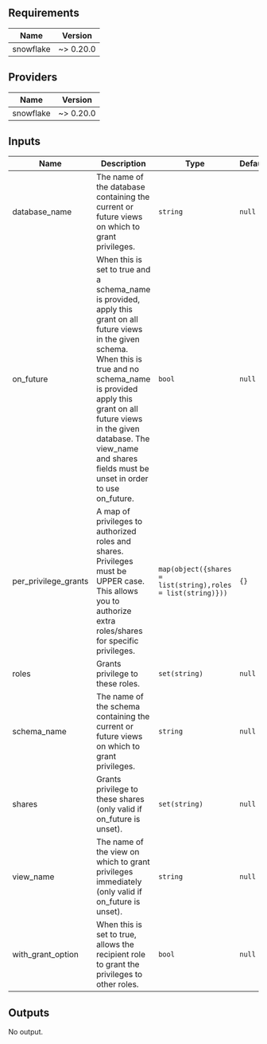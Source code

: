 <!-- START -->
## Requirements

| Name | Version |
|------|---------|
| snowflake | ~> 0.20.0 |

## Providers

| Name | Version |
|------|---------|
| snowflake | ~> 0.20.0 |

## Inputs

| Name | Description | Type | Default | Required |
|------|-------------|------|---------|:--------:|
| database\_name | The name of the database containing the current or future views on which to grant privileges. | `string` | `null` | no |
| on\_future | When this is set to true and a schema\_name is provided, apply this grant on all future views in the given schema. When this is true and no schema\_name is provided apply this grant on all future views in the given database. The view\_name and shares fields must be unset in order to use on\_future. | `bool` | `null` | no |
| per\_privilege\_grants | A map of privileges to authorized roles and shares. Privileges must be UPPER case.<br>  This allows you to authorize extra roles/shares for specific privileges. | `map(object({shares = list(string),roles = list(string)}))` | `{}` | no |
| roles | Grants privilege to these roles. | `set(string)` | `null` | no |
| schema\_name | The name of the schema containing the current or future views on which to grant privileges. | `string` | `null` | no |
| shares | Grants privilege to these shares (only valid if on\_future is unset). | `set(string)` | `null` | no |
| view\_name | The name of the view on which to grant privileges immediately (only valid if on\_future is unset). | `string` | `null` | no |
| with\_grant\_option | When this is set to true, allows the recipient role to grant the privileges to other roles. | `bool` | `null` | no |

## Outputs

No output.

<!-- END -->
